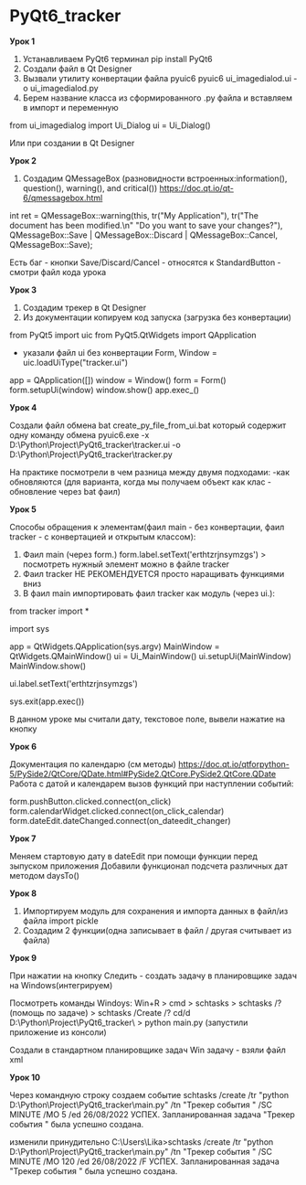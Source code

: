 # PyQt6_tracker
**Урок 1**
1. Устанавливаем PyQt6 терминал
pip install PyQt6
2. Cоздали файл в Qt Designer
3. Вызвали утилиту конвертации файла pyuic6
pyuic6 ui_imagedialod.ui -o  ui_imagedialod.py
4. Берем название класса из сформированного .ру файла и вставляем в импорт и переменную

from ui_imagedialog import Ui_Dialog
ui = Ui_Dialog()

Или при создании в Qt Designer 


**Урок 2**

1. Создадим QMessageBox (paзновидности встроенных:information(), question(), warning(), and critical())
https://doc.qt.io/qt-6/qmessagebox.html

int ret = QMessageBox::warning(this, tr("My Application"),
                               tr("The document has been modified.\n"
                                  "Do you want to save your changes?"),
                               QMessageBox::Save | QMessageBox::Discard
                               | QMessageBox::Cancel,
                               QMessageBox::Save);

Есть баг - кнопки Save/Discard/Cancel - относятся к StandardButton - смотри файл кода урока

**Урок 3**

1. Создадим трекер в Qt Designer
2. Из документации копируем код запуска (загрузка без конвертации)

from PyQt5 import uic
from PyQt5.QtWidgets import QApplication

- указали файл ui без конвертации
Form, Window = uic.loadUiType("tracker.ui")

app = QApplication([])
window = Window()
form = Form()
form.setupUi(window)
window.show()
app.exec_()


**Урок 4**

Coздали файл обмена bat 
create_py_file_from_ui.bat который содержит одну команду обмена
pyuic6.exe -x D:\Python\Project\PyQt6_tracker\tracker.ui  -o D:\Python\Project\PyQt6_tracker\tracker.py


На практике посмотрели в чем разница между двумя подходами:
-как обновляются (для варианта, когда мы получаем объект как клас - обновление через bat фаил)


**Урок 5**

Cпособы обращения к элементам(фаил main - без конвертации, фаил tracker - с конвертацией и открытым классом):
1. Фаил main (через form.)
form.label.setText('erthtzrjnsymzgs') > посмотреть нужный элемент можно в файле tracker
2. Фаил tracker НЕ РЕКОМЕНДУЕТСЯ
просто наращивать функциями вниз 
3. В фаил main импортировать фаил tracker как модуль (через ui.):

from tracker import *

import sys

app = QtWidgets.QApplication(sys.argv)
MainWindow = QtWidgets.QMainWindow()
ui = Ui_MainWindow()
ui.setupUi(MainWindow)
MainWindow.show()

ui.label.setText('erthtzrjnsymzgs')

sys.exit(app.exec())

В данном уроке мы считали дату, текстовое поле, вывели нажатие на кнопку

**Урок 6**

Документация по календарю (см методы)
https://doc.qt.io/qtforpython-5/PySide2/QtCore/QDate.html#PySide2.QtCore.PySide2.QtCore.QDate
Работа с датой и календарем
вызов функций при наступлении событий:

form.pushButton.clicked.connect(on_click)
form.calendarWidget.clicked.connect(on_click_calendar)
form.dateEdit.dateChanged.connect(on_dateedit_changer)

**Урок 7**

Меняем стартовую дату в dateEdit при помощи функции перед зыпуском приложения
Добавили функционал подсчета различных дат методом daysTo()

**Урок 8**

1. Импортируем модуль для сохранения и импорта данных в файл/из файла
import pickle
2. Создадим 2 функции(одна записывает в файл / другая считывает из файла)

**Урок 9**

При нажатии на кнопку Следить - создать задачу в планировщике задач на Windows(интегрируем)

Посмотреть команды  Windoys:
Win+R > cmd > schtasks > schtasks /? (помощь по задаче) > schtasks /Create /?
cd/d D:\Python\Project\PyQt6_tracker\ > python main.py (запустили приложение из консоли)

Создали в стандартном планировщике задач Win задачу - взяли файл xml

**Урок 10**

Через командную строку создаем событие
schtasks /create /tr "python D:\Python\Project\PyQt6_tracker\main.py" /tn "Трекер события " /SC MINUTE /MO 5 /ed 26/08/2022
УСПЕХ. Запланированная задача "Трекер события " была успешно создана.

изменили принудительно
C:\Users\Lika>schtasks /create /tr "python D:\Python\Project\PyQt6_tracker\main.py" /tn "Трекер события " /SC MINUTE /MO 120 /ed 26/08/2022 /F
УСПЕХ. Запланированная задача "Трекер события " была успешно создана.

